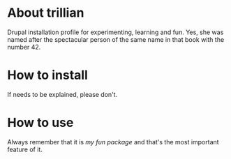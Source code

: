 # About trillian
Drupal installation profile for experimenting, learning and fun. Yes, she was named after the spectacular person of the same name in that book with the number 42.

# How to install
If needs to be explained, please don't.

# How to use
Always remember that it is _my *fun* package_ and that's the most important feature of it.  
